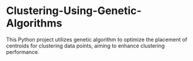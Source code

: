 # Clustering-Using-Genetic-Algorithms
This Python project utilizes genetic algorithm to optimize the placement of centroids for clustering data points, aiming to enhance clustering performance.
